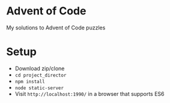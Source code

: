 # Advent of Code
My solutions to Advent of Code puzzles

# Setup
* Download zip/clone
* `cd project_director`
* `npm install`
* `node static-server`
* Visit `http://localhost:1990/` in a browser that supports ES6
